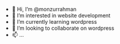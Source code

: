 - 👋 Hi, I’m @monzurrahman
- 👀 I’m interested in website development 
- 🌱 I’m currently learning wordpress
- 💞️ I’m looking to collaborate on wordpress
- 📫 ...

<!---
monzurrahman/monzurrahman is a ✨ special ✨ repository because its `README.md` (this file) appears on your GitHub profile.
You can click the Preview link to take a look at your changes.
--->

